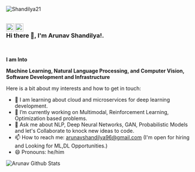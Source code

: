 <p align="left"> <img src="https://komarev.com/ghpvc/?username=Shandilya21" alt="Shandilya21" /> </p>

<br/>
<a href="https://twitter.com/shandilyaarunav?lang=en">
  <img align="left" alt="ShandilyaArunav| Twitter" width="22px" src="https://cdn.jsdelivr.net/npm/simple-icons@v3/icons/twitter.svg" />
</a>
<a href="https://www.linkedin.com/in/arunav-shandilya/">
  <img align="left" alt="Linkedin" width="22px" src="https://cdn.jsdelivr.net/npm/simple-icons@v3/icons/linkedin.svg" />
</a>

### Hi there 👋, I'm Arunav Shandilya!.

<br />


**I am Into**

**Machine Learning, Natural Language Processing, and Computer Vision, Software Development and Infrastructure**

Here is a bit about my interests and how to get in touch:

- 💬 I am learning about cloud and microservices for deep learning development.
- 🌱 I’m currently working on Multimodal, Reinforcement Learning, Optimization based problems.
- 💬 Ask me about NLP, Deep Neural Networks, GAN, Probabilistic Models and let's Collaborate to knock new ideas to code.
- 📫 How to reach me: arunavshandilya96@gmail.com (I'm open for hiring and Looking for ML,DL Opportunities.)
- 😄 Pronouns: he/him

![Arunav Github Stats](https://github-readme-stats.vercel.app/api?username=Shandilya21&show_icons=true&title_color=fff&icon_color=79ff97&text_color=9f9f9f&bg_color=151515)

<br />
